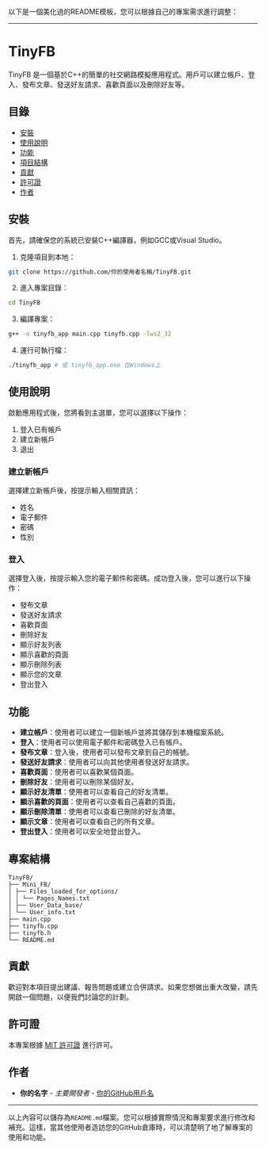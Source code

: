 以下是一個美化過的README模板，您可以根據自己的專案需求進行調整：

---

# TinyFB

TinyFB 是一個基於C++的簡單的社交網路模擬應用程式。用戶可以建立帳戶、登入、發布文章、發送好友請求、喜歡頁面以及刪除好友等。

## 目錄

- [安裝](#安裝)
- [使用說明](#使用說明)
- [功能](#功能)
- [項目結構](#項目結構)
- [貢獻](#貢獻)
- [許可證](#許可證)
- [作者](#作者)

## 安裝

首先，請確保您的系統已安裝C++編譯器，例如GCC或Visual Studio。

1. 克隆項目到本地：

 ```sh
 git clone https://github.com/你的使用者名稱/TinyFB.git
 ```

2. 進入專案目錄：

 ```sh
 cd TinyFB
 ```

3. 編譯專案：

 ```sh
 g++ -o tinyfb_app main.cpp tinyfb.cpp -lws2_32
 ```

4. 運行可執行檔：

 ```sh
 ./tinyfb_app # 或 tinyfb_app.exe 在Windows上
 ```

## 使用說明

啟動應用程式後，您將看到主選單，您可以選擇以下操作：

1. 登入已有帳戶
2. 建立新帳戶
3. 退出

### 建立新帳戶

選擇建立新帳戶後，按提示輸入相關資訊：

- 姓名
- 電子郵件
- 密碼
- 性別

### 登入

選擇登入後，按提示輸入您的電子郵件和密碼。成功登入後，您可以進行以下操作：

- 發布文章
- 發送好友請求
- 喜歡頁面
- 刪除好友
- 顯示好友列表
- 顯示喜歡的頁面
- 顯示刪除列表
- 顯示您的文章
- 登出登入

## 功能

- **建立帳戶**：使用者可以建立一個新帳戶並將其儲存到本機檔案系統。
- **登入**：使用者可以使用電子郵件和密碼登入已有帳戶。
- **發布文章**：登入後，使用者可以發布文章到自己的帳號。
- **發送好友請求**：使用者可以向其他使用者發送好友請求。
- **喜歡頁面**：使用者可以喜歡某個頁面。
- **刪除好友**：使用者可以刪除某個好友。
- **顯示好友清單**：使用者可以查看自己的好友清單。
- **顯示喜歡的頁面**：使用者可以查看自己喜歡的頁面。
- **顯示刪除清單**：使用者可以查看已刪除的好友清單。
- **顯示文章**：使用者可以查看自己的所有文章。
- **登出登入**：使用者可以安全地登出登入。

## 專案結構

```
TinyFB/
├── Mini_FB/
│ ├── Files_loaded_for_options/
│ │ └── Pages_Names.txt
│ ├── User_Data_base/
│ └── User_info.txt
├── main.cpp
├── tinyfb.cpp
├── tinyfb.h
└── README.md
```

## 貢獻

歡迎對本項目提出建議、報告問題或建立合併請求。如果您想做出重大改變，請先開啟一個問題，以便我們討論您的計劃。

## 許可證

本專案根據 [MIT 許可證](LICENSE) 進行許可。

## 作者

- **你的名字** - *主要開發者* - [你的GitHub用戶名](https://github.com/你的GitHub用戶名)

---

以上內容可以儲存為`README.md`檔案。您可以根據實際情況和專案要求進行修改和補充。這樣，當其他使用者造訪您的GitHub倉庫時，可以清楚明了地了解專案的使用和功能。

